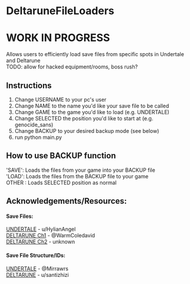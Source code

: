 # DeltaruneFileLoaders

# WORK IN PROGRESS 

Allows users to efficiently load save files from specific spots in Undertale and Deltarune  
TODO: allow for hacked equipment/rooms, boss rush?

## Instructions
1. Change USERNAME to your pc's user
2. Change NAME to the name you'd like your save file to be called
3. Change GAME to the game you'd like to load (e.g. UNDERTALE)
4. Change SELECTED the position you'd like to start at (e.g. genocide_sans)
5. Change BACKUP to your desired backup mode (see below)
6. run python main.py

## How to use BACKUP function
'SAVE': Loads the files from your game into your BACKUP file  
'LOAD': Loads the files from the BACKUP file to your game  
OTHER : Loads SELECTED position as normal

## Acknowledgements/Resources:

#### Save Files:
[UNDERTALE](https://www.reddit.com/r/Undertale/comments/3szvui/my_undertale_save_files/) - u/HylianAngel  
[DELTARUNE Ch1](https://gamejolt.com/get/build?game=402285&build=679262) - @WarmColedavid  
[DELTARUNE Ch2](https://libredd.it/r/Deltarune/comments/pqx6y7/my_save_files_from_deltarune_chapter_2_theres/) - unknown

#### Save File Structure/IDs:
[UNDERTALE](https://pcy.ulyssis.be/undertale/) - @Mirrawrs  
[DELTARUNE](https://www.reddit.com/r/Underminers/comments/pw8xv3/dr_ch12_datamining_lists_items_encounters/?utm_source=share&utm_medium=ios_app&utm_name=iossmf) - u/santizhizi
